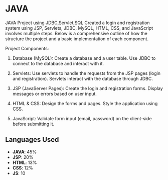 # JAVA
JAVA Project using JDBC,Servlet,SQL
Created a login and registration system using JSP, Servlets, JDBC, MySQL, HTML, CSS, and JavaScript involves multiple steps. Below is a comprehensive outline of how the structure the project and a basic implementation of each component.

Project Components:
1. Database (MySQL):
      Create a database and a user table.
      Use JDBC to connect to the database and interact with it.
   
2. Servlets:
    Use servlets to handle the requests from the JSP pages (login and registration).
    Servlets interact with the database through JDBC.

3. JSP (JavaServer Pages):
    Create the login and registration forms.
    Display messages or errors based on user input.
   
5. HTML & CSS:
    Design the forms and pages.
    Style the application using CSS.
   
7. JavaScript:
    Validate form input (email, password) on the client-side before submitting it.



## Languages Used

- **JAVA**: 45%
- **JSP**: 20%
- **HTML**: 13%
- **CSS**: 12%
-  **JS**: 10 
